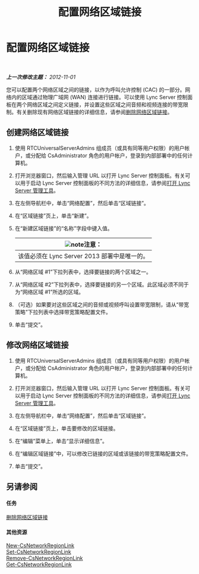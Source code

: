 ﻿---
title: 配置网络区域链接
TOCTitle: 配置网络区域链接
ms:assetid: 952bc93e-e6aa-4539-85c7-2b15f14eb382
ms:mtpsurl: https://technet.microsoft.com/zh-cn/library/Gg182551(v=OCS.15)
ms:contentKeyID: 49313631
ms.date: 05/19/2016
mtps_version: v=OCS.15
ms.translationtype: HT
---

# 配置网络区域链接

 

_**上一次修改主题：** 2012-11-01_

您可以配置两个网络区域之间的链接，以作为呼叫允许控制 (CAC) 的一部分。网络内的区域通过物理广域网 (WAN) 连接进行链接。可以使用 Lync Server 控制面板在两个网络区域之间定义链接，并设置这些区域之间音频和视频连接的带宽限制。有关删除现有网络区域链接的详细信息，请参阅[删除网络区域链接](lync-server-2013-deleting-network-region-links.md)。

## 创建网络区域链接

1.  使用 RTCUniversalServerAdmins 组成员（或具有同等用户权限）的用户帐户，或分配给 CsAdministrator 角色的用户帐户，登录到内部部署中的任何计算机。

2.  打开浏览器窗口，然后输入管理 URL 以打开 Lync Server 控制面板。有关可以用于启动 Lync Server 控制面板的不同方法的详细信息，请参阅[打开 Lync Server 管理工具](lync-server-2013-open-lync-server-administrative-tools.md)。

3.  在左侧导航栏中，单击“网络配置”，然后单击“区域链接”。

4.  在“区域链接”页上，单击“新建”。

5.  在“新建区域链接”的“名称”字段中键入值。
    
    <table>
    <thead>
    <tr class="header">
    <th><img src="images/Dn783119.note(OCS.15).gif" title="note" alt="note" />注意：</th>
    </tr>
    </thead>
    <tbody>
    <tr class="odd">
    <td>该值必须在 Lync Server 2013 部署中是唯一的。</td>
    </tr>
    </tbody>
    </table>


6.  从“网络区域 \#1”下拉列表中，选择要链接的两个区域之一。

7.  从“网络区域 \#2”下拉列表中，选择要链接的另一个区域。此区域必须不同于为“网络区域 \#1”所选的区域。

8.  （可选）如果要对这些区域之间的音频或视频呼叫设置带宽限制，请从“带宽策略”下拉列表中选择带宽策略配置文件。

9.  单击“提交”。

## 修改网络区域链接

1.  使用 RTCUniversalServerAdmins 组成员（或具有同等用户权限）的用户帐户，或分配给 CsAdministrator 角色的用户帐户，登录到内部部署中的任何计算机。

2.  打开浏览器窗口，然后输入管理 URL 以打开 Lync Server 控制面板。有关可以用于启动 Lync Server 控制面板的不同方法的详细信息，请参阅[打开 Lync Server 管理工具](lync-server-2013-open-lync-server-administrative-tools.md)。

3.  在左侧导航栏中，单击“网络配置”，然后单击“区域链接”。

4.  在“区域链接”页上，单击要修改的区域链接。

5.  在“编辑”菜单上，单击“显示详细信息”。

6.  在“编辑区域链接”中，可以修改已链接的区域或该链接的带宽策略配置文件。

7.  单击“提交”。

## 另请参阅

#### 任务

[删除网络区域链接](lync-server-2013-deleting-network-region-links.md)  

#### 其他资源

[New-CsNetworkRegionLink](https://docs.microsoft.com/en-us/powershell/module/skype/New-CsNetworkRegionLink)  
[Set-CsNetworkRegionLink](https://docs.microsoft.com/en-us/powershell/module/skype/Set-CsNetworkRegionLink)  
[Remove-CsNetworkRegionLink](https://docs.microsoft.com/en-us/powershell/module/skype/Remove-CsNetworkRegionLink)  
[Get-CsNetworkRegionLink](https://docs.microsoft.com/en-us/powershell/module/skype/Get-CsNetworkRegionLink)

